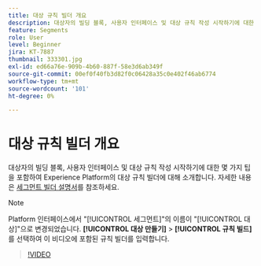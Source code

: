 ```yaml
---
title: 대상 규칙 빌더 개요
description: 대상자의 빌딩 블록, 사용자 인터페이스 및 대상 규칙 작성 시작하기에 대한 몇 가지 팁을 포함하여 Experience Platform의 대상 규칙 빌더에 대해 소개합니다.
feature: Segments
role: User
level: Beginner
jira: KT-7887
thumbnail: 333301.jpg
exl-id: ed66a76e-909b-4b60-887f-58e3d6ab349f
source-git-commit: 00ef0f40fb3d82f0c06428a35c0e402f46ab6774
workflow-type: tm+mt
source-wordcount: '101'
ht-degree: 0%

---
```


# 대상 규칙 빌더 개요

대상자의 빌딩 블록, 사용자 인터페이스 및 대상 규칙 작성 시작하기에 대한 몇 가지 팁을 포함하여 Experience Platform의 대상 규칙 빌더에 대해 소개합니다. 자세한 내용은 [세그먼트 빌더 설명서](https://experienceleague.adobe.com/docs/experience-platform/segmentation/ui/segment-builder.html)를 참조하세요.

>[!NOTE]
>
> Platform 인터페이스에서 &quot;[!UICONTROL 세그먼트]&quot;의 이름이 &quot;[!UICONTROL 대상]&quot;으로 변경되었습니다. **[!UICONTROL 대상 만들기]** > **[!UICONTROL 규칙 빌드]**&#x200B;를 선택하여 이 비디오에 포함된 규칙 빌더를 입력합니다.


>[!VIDEO](https://video.tv.adobe.com/v/333301/?learn=on)

